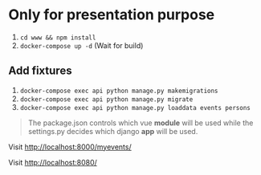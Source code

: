 # Only for presentation purpose

1. `cd www && npm install`
2. `docker-compose up -d` (Wait for build)

## Add fixtures
1. `docker-compose exec api python manage.py makemigrations`
2. `docker-compose exec api python manage.py migrate`
3. `docker-compose exec api python manage.py loaddata events persons`

> The package.json controls which vue **module** will be used while the settings.py decides which django **app** will be used.

Visit [http://localhost:8000/myevents/](http://localhost:8000/myevents/)

Visit [http://localhost:8080/](http://localhost:8080/)
